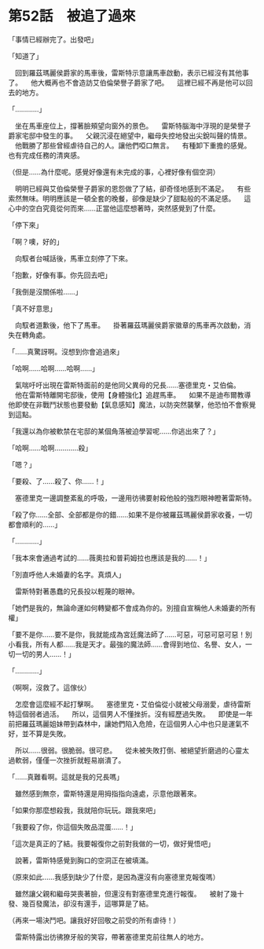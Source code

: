 # 第52話　被追了過來

「事情已經辦完了。出發吧」

「知道了」

　回到羅茲瑪麗侯爵家的馬車後，雷斯特示意讓馬車啟動，表示已經沒有其他事了。
　他大概再也不會造訪艾伯倫榮譽子爵家了吧。
　這裡已經不再是他可以回去的地方。

「…………」

　坐在馬車座位上，撐著臉頰望向窗外的景色。
　雷斯特腦海中浮現的是榮譽子爵家宅邸中發生的事。
　父親沉浸在絕望中，繼母失控地發出尖銳叫聲的情景。
　他戰勝了那些曾經虐待自己的人。讓他們啞口無言。
　有種卸下重擔的感覺。也有完成任務的清爽感。

（但是……為什麼呢。感覺好像還有未完成的事，心裡好像有個空洞）

　明明已經與艾伯倫榮譽子爵家的恩怨做了了結，卻奇怪地感到不滿足。
　有些索然無味。明明應該是一頓全套的晚餐，卻像是缺少了甜點般的不滿足感。
　這心中的空白究竟從何而來……正當他這麼想著時，突然感覺到了什麼。

「停下來」

「啊？噢，好的」

　向馭者台喊話後，馬車立刻停了下來。

「抱歉，好像有事。你先回去吧」

「我倒是沒關係啦……」

「真不好意思」

　向馭者道歉後，他下了馬車。
　掛著羅茲瑪麗侯爵家徽章的馬車再次啟動，消失在轉角處。

「……真驚訝啊。沒想到你會追過來」

「哈啊……哈啊……哈啊……」

　氣喘吁吁出現在雷斯特面前的是他同父異母的兄長……塞德里克・艾伯倫。
　他在雷斯特離開宅邸後，使用【身體強化】追趕馬車。
　如果不是迪布爾教導他即使在非戰鬥狀態也要發動【氣息感知】魔法，以防突然襲擊，他恐怕不會察覺到這點。

「我還以為你被軟禁在宅邸的某個角落被迫學習呢……你逃出來了？」

「哈啊……哈啊…………殺」

「嗯？」

「要殺、了……殺了、你……！」

　塞德里克一邊調整紊亂的呼吸，一邊用彷彿要射殺他般的強烈眼神瞪著雷斯特。

「殺了你……全部、全部都是你的錯……如果不是你被羅茲瑪麗侯爵家收養，一切都會順利的……」

「…………」

「我本來會通過考試的……薇奧拉和普莉姆拉也應該是我的……！」

「別直呼他人未婚妻的名字。真煩人」

　雷斯特對著愚蠢的兄長投以輕蔑的眼神。

「她們是我的，無論命運如何轉變都不會成為你的。別擅自宣稱他人未婚妻的所有權」

「要不是你……要不是你，我就能成為宮廷魔法師了……可惡，可惡可惡可惡！別小看我，所有人都……我是天才。最強的魔法師……會得到地位、名譽、女人，一切一切的男人……！」

「…………」

（啊啊，沒救了。這傢伙）

　怎麼會這麼經不起打擊啊。
　塞德里克・艾伯倫從小就被父母溺愛，虐待雷斯特這個弱者過活。
　所以，這個男人不懂挫折。沒有經歷過失敗。
　即使是一年前把羅茲瑪麗姐妹帶到森林中，讓她們陷入危險，在這個男人心中也只是運氣不好，並不算是失敗。

　所以……很弱。很脆弱。很可悲。
　從未被失敗打倒、被絕望折磨過的心靈太過軟弱，僅僅一次挫折就輕易崩潰了。

「……真難看啊。這就是我的兄長嗎」

　雖然感到無奈，雷斯特還是用拇指指向遠處，示意他跟著來。

「如果你那麼想殺我，我就陪你玩玩。跟我來吧」

「我要殺了你，你這個失敗品混蛋……！」

「這次是真正的了結。我要報復你之前對我做的一切，做好覺悟吧」

　說著，雷斯特感覺到胸口的空洞正在被填滿。

（原來如此……我感到缺少了什麼，是因為還沒有向塞德里克報復嗎）

　雖然讓父親和繼母哭喪著臉，但還沒有對塞德里克進行報復。
　被射了幾十發、幾百發魔法，卻沒有還手，這哪算是了結。

（再來一場決鬥吧。讓我好好回敬之前受的所有虐待！）

　雷斯特露出彷彿獠牙般的笑容，帶著塞德里克前往無人的地方。